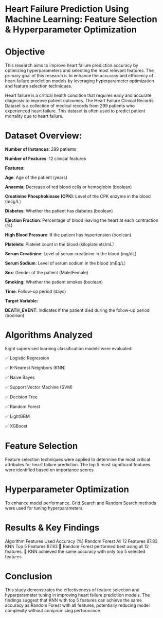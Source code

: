 
# Heart Failure Prediction Using Machine Learning: Feature Selection & Hyperparameter Optimization
# Objective
This research aims to improve heart failure prediction accuracy by optimizing hyperparameters and selecting the most relevant features.
The primary goal of this research is to enhance the accuracy and efficiency of heart failure prediction models by leveraging hyperparameter optimization and feature selection techniques.

Heart failure is a critical health condition that requires early and accurate diagnosis to improve patient outcomes. The Heart Failure Clinical Records Dataset is a collection of medical records from 299 patients who experienced heart failure. This dataset is often used to predict patient mortality due to heart failure.

# Dataset Overview:

  **Number of Instances**: 299 patients

  **Number of Features**: 12 clinical features

**Features**:

**Age**: Age of the patient (years)

**Anaemia**: Decrease of red blood cells or hemoglobin (boolean)

**Creatinine Phosphokinase (CPK)**: Level of the CPK enzyme in the blood (mcg/L)

**Diabetes**: Whether the patient has diabetes (boolean)

**Ejection Fraction**: Percentage of blood leaving the heart at each contraction (%)

**High Blood Pressure**: If the patient has hypertension (boolean)

**Platelets**: Platelet count in the blood (kiloplatelets/mL)

**Serum Creatinine**: Level of serum creatinine in the blood (mg/dL)

**Serum Sodium**: Level of serum sodium in the blood (mEq/L)

**Sex**: Gender of the patient (Male/Female)

**Smoking**: Whether the patient smokes (boolean)

**Time**: Follow-up period (days)

**Target Variable:**

**DEATH_EVENT**: Indicates if the patient died during the follow-up period (boolean)

# Algorithms Analyzed
Eight supervised learning classification models were evaluated:

✅ Logistic Regression

✅ K-Nearest Neighbors (KNN)

✅ Naive Bayes

✅ Support Vector Machine (SVM)

✅ Decision Tree

✅ Random Forest

✅ LightGBM

✅ XGBoost

# Feature Selection
Feature selection techniques were applied to determine the most critical attributes for heart failure prediction. The top 5 most significant features were identified based on importance scores.

# Hyperparameter Optimization
To enhance model performance, Grid Search and Random Search methods were used for tuning hyperparameters.

# Results & Key Findings
Algorithm	Features Used	Accuracy (%)
Random Forest	All 12 Features	87.83
KNN	Top 5 Features	87.83
🔹 Random Forest performed best using all 12 features.
🔹 KNN achieved the same accuracy with only top 5 selected features.

# Conclusion
This study demonstrates the effectiveness of feature selection and hyperparameter tuning in improving heart failure prediction models. The findings suggest that KNN with top 5 features can achieve the same accuracy as Random Forest with all features, potentially reducing model complexity without compromising performance.

